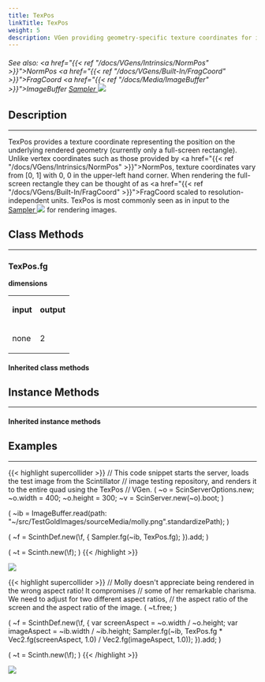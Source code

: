 ```yaml
---
title: TexPos
linkTitle: TexPos
weight: 5
description: VGen providing geometry-specific texture coordinates for image sampling.
---
```

<!-- generated file, please edit the original .schelp file(in the Scintillator repository) and then run schelpToMarkDown.scdscript to regenerate. -->
###### See also: <a href="{{< ref "/docs/VGens/Intrinsics/NormPos" >}}">NormPos</a> <a href="{{< ref "/docs/VGens/Built-In/FragCoord" >}}">FragCoord</a> <a href="{{< ref "/docs/Media/ImageBuffer" >}}">ImageBuffer</a> <a href="https://doc.sccode.org/Classes/Sampler.html">Sampler <img src="/images/external-link.svg" class="one-liner"></a> 



## Description
---



TexPos provides a texture coordinate representing the position on the underlying rendered geometry (currently only a full-screen rectangle). Unlike vertex coordinates such as those provided by <a href="{{< ref "/docs/VGens/Intrinsics/NormPos" >}}">NormPos</a>, texture coordinates vary from [0, 1] with 0, 0 in the upper-left hand corner. When rendering the full-screen rectangle they can be thought of as <a href="{{< ref "/docs/VGens/Built-In/FragCoord" >}}">FragCoord</a> scaled to resolution-independent units. TexPos is most commonly seen as in input to the <a href="https://doc.sccode.org/Classes/Sampler.html">Sampler <img src="/images/external-link.svg" class="one-liner"></a> for rendering images.



## Class Methods
---



### TexPos.fg



<strong>dimensions</strong>


<table>
<tr><td>

<strong>input</strong>

</td><td>

<strong>output</strong>

</td></tr>
<tr><td>

none

</td><td>

2

</td></tr>

</table>


#### Inherited class methods



## Instance Methods
---



#### Inherited instance methods



## Examples
---



{{< highlight supercollider >}}
// This code snippet starts the server, loads the test image from the Scintillator
// image testing repository, and renders it to the entire quad using the TexPos
// VGen.
(
~o = ScinServerOptions.new;
~o.width = 400;
~o.height = 300;
~v = ScinServer.new(~o).boot;
)

(
~ib = ImageBuffer.read(path: "~/src/TestGoldImages/sourceMedia/molly.png".standardizePath);
)

(
~f = ScinthDef.new(\f, {
    Sampler.fg(~ib, TexPos.fg);
}).add;
)

(
~t = Scinth.new(\f);
)
{{< /highlight >}}

<img src="/images/schelp/TexPosA.png" />

{{< highlight supercollider >}}
// Molly doesn't appreciate being rendered in the wrong aspect ratio! It compromises
// some of her remarkable charisma. We need to adjust for two different aspect ratios,
// the aspect ratio of the screen and the aspect ratio of the image.
(
~t.free;
)

(
~f = ScinthDef.new(\f, {
    var screenAspect = ~o.width / ~o.height;
    var imageAspect = ~ib.width / ~ib.height;
    Sampler.fg(~ib,
        TexPos.fg * Vec2.fg(screenAspect, 1.0) / Vec2.fg(imageAspect, 1.0));
}).add;
)

(
~t = Scinth.new(\f);
)
{{< /highlight >}}

<img src="/images/schelp/TexPosB.png" />



